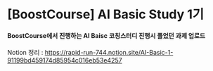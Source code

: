 # [BoostCourse] AI Basic Study 1기
<h4> BoostCourse에서 진행하는 AI Baisc 코칭스터디 진행시 풀었던 과제 업로드 </h4>

Notion 정리 : https://rapid-run-744.notion.site/AI-Basic-1-91199bd459174d85954c016eb53e4257
